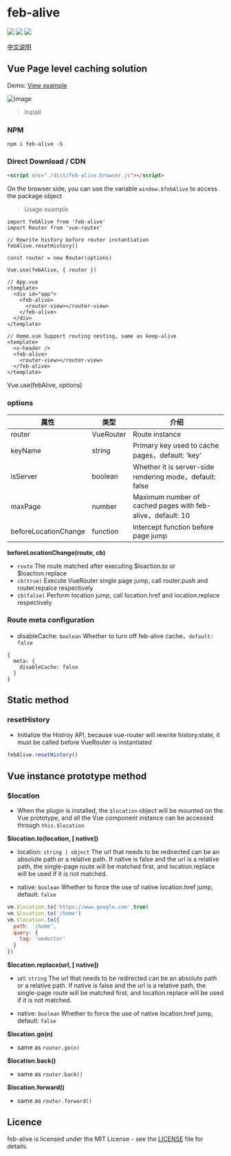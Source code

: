 # feb-alive
![](https://img.shields.io/npm/l/feb-alive.svg)
![](https://img.shields.io/npm/v/feb-alive.svg?label=version)
![](https://img.shields.io/bundlephobia/minzip/feb-alive.svg)

[中文说明](https://github.com/wefront/feb-alive/blob/master/README.md)
## Vue Page level caching solution

Demo: [View example](http://101.132.119.190:9090/febalive)

![image](https://raw.githubusercontent.com/wefront/feb-alive/master/example/assets/feb-alive.gif)

> Install
### NPM
```
npm i feb-alive -S
```

### Direct Download / CDN

```html
<script src="./dist/feb-alive.browser.js"></script>
```
On the browser side, you can use the variable `window.$febAlive` to access the package object

>Usage example
```
import febAlive from 'feb-alive'
import Router from 'vue-router'

// Rewrite history before router instantiation
febAlive.resetHistory()

const router = new Router(options)

Vue.use(febAlive, { router })
```
```
// App.vue
<template>
  <div id="app">
    <feb-alive>
      <router-view></router-view>
    </feb-alive>
  </div>
</template>
```
```
// Home.vue Support routing nesting, same as keep-alive
<template>
  <x-header />
  <feb-alive>
    <router-view></router-view>
  </feb-alive>
</template>
```

Vue.use(febAlive, options)

### options
| 属性 | 类型 | 介绍 |
| - | - | - |
| router | VueRouter | Route instance |
| keyName | string | Primary key used to cache pages，default: 'key' |
| isServer | boolean | Whether it is server-side rendering mode，default: false |
| maxPage | number | Maximum number of cached pages with feb-alive，default: 10 |
| beforeLocationChange | function | Intercept function before page jump |

**beforeLocationChange(route, cb)**
* `route` The route matched after executing $loaction.to or $loaction.replace
* `cb(true)` Execute VueRouter single page jump, call router.push and router.repalce respectively
* `cb(false)` Perform location jump, call location.href and location.replace respectively

### Route meta configuration
* disableCache: `boolean` Whether to turn off feb-alive cache，`default: false`
```
{
  meta: {
    disableCache: false
  }
}
```

## Static method

### resetHistory
* Initialize the Histroy API, because vue-router will rewrite history.state, it must be called before VueRouter is instantiated
```js
febAlive.resetHistory()
```

## Vue instance prototype method
### $location
* When the plugin is installed, the `$location` object will be mounted on the Vue prototype, and all the Vue component instance can be accessed through `this.$location`

**$location.to(location, [ native])**
* location: `string | object` The url that needs to be redirected can be an absolute path or a relative path. If native is false and the url is a relative path, the single-page route will be matched first, and location.replace will be used if it is not matched.

* native: `boolean` Whether to force the use of native location.href jump, default: `false`
```js
vm.$location.to('https://www.google.com',true)
vm.$location.to('/home')
vm.$location.to({
  path: '/home',
  query: {
    tag: 'wedoctor'
  }
})
```

**$location.replace(url, [ native])**
* url: `string` The url that needs to be redirected can be an absolute path or a relative path. If native is false and the url is a relative path, the single-page route will be matched first, and location.replace will be used if it is not matched.

* native: `boolean` Whether to force the use of native location.href jump, default: `false`

**$location.go(n)**
* same as `router.go(n)`

**$location.back()**
* same as `router.back()`

**$location.forward()**
* same as `router.forward()`

## Licence

feb-alive is licensed under the MIT License - see the [LICENSE](https://github.com/wefront/feb-alive/blob/master/LICENCE) file for details.
